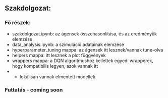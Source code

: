 ## Szakdolgozat:

### Fő részek:
* szakdolgozat.ipynb: az ágensek összehasonlítása, és az eredményük elemzése
* data_analysis.ipynb: a szimuláció adatainak elemzése
* hyperparameter_tuning mappa: az ágensek itt lesznek/vannak tune-olva
* helpers mappa: itt lesznek a plot függvények
* wrappers mappa: a DQN algoritmushoz kellettek egyedi wrapperek, hogy kompatibilis legyen, azok vannak itt
* + lokálisan vannak elmentett modellek
 
### Futtatás - coming soon
